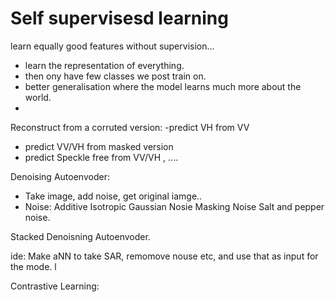 # Self supervisesd learning

learn equally good features without supervision...
- learn the representation of everything. 
- then ony have few classes we post train on.
- better generalisation where the model learns much more about the world.
- 



Reconstruct from a corruted version:
-predict VH from VV
- predict VV/VH from masked version
- predict Speckle free from VV/VH , ....

Denoising Autoenvoder:
- Take image, add noise, get original iamge..
- Noise:
    Additive Isotropic Gaussian Nosie
    Masking Noise 
    Salt and pepper noise. 

Stacked Denoisning Autoenvoder.


ide:
Make aNN to take SAR, remomove nouse etc, and use that as input for the mode.
l


Contrastive Learning: